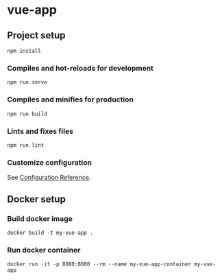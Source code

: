 # vue-app

## Project setup
```
npm install
```

### Compiles and hot-reloads for development
```
npm run serve
```

### Compiles and minifies for production
```
npm run build
```

### Lints and fixes files
```
npm run lint
```

### Customize configuration
See [Configuration Reference](https://cli.vuejs.org/config/).

## Docker setup

### Build docker image
```
docker build -t my-vue-app .
```

### Run docker container
```
docker run -it -p 8080:8080 --rm --name my-vue-app-container my-vue-app
```
